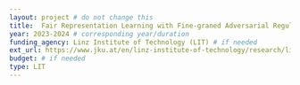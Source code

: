 ```yaml
---
layout: project # do not change this
title: 	Fair Representation Learning with Fine-graned Adversarial Regulation of Bias Flow (FAIRFLOW)	# title of the project
year: 2023-2024	# corresponding year/duration
funding_agency: Linz Institute of Technology (LIT) # if needed
ext_url: https://www.jku.at/en/linz-institute-of-technology/research/lit-calls/rekabsaz/
budget: # if needed
type: LIT
---
```

